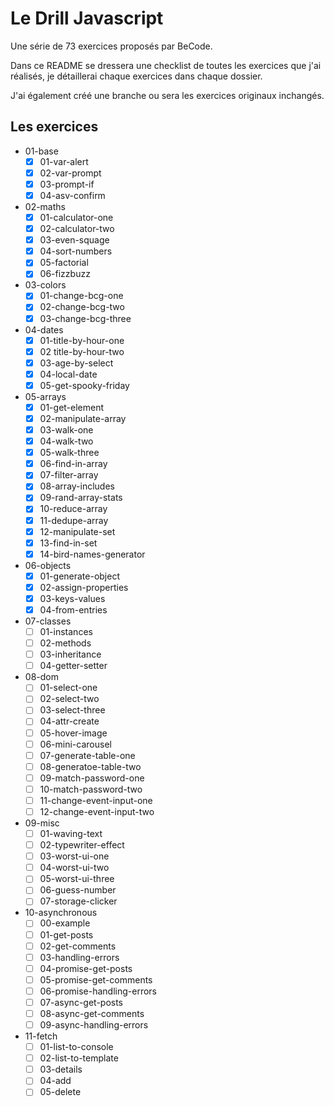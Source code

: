 # Le Drill Javascript
Une série de 73 exercices proposés par BeCode.

Dans ce README se dressera une checklist de toutes les exercices que j'ai réalisés, je détaillerai chaque exercices dans chaque dossier.

J'ai également créé une branche ou sera les exercices originaux inchangés.

## Les exercices
- 01-base
  - [x]  01-var-alert
  - [x]  02-var-prompt
  - [x]  03-prompt-if
  - [x]  04-asv-confirm
- 02-maths
  - [x] 01-calculator-one
  - [x] 02-calculator-two
  - [x] 03-even-squage
  - [x] 04-sort-numbers
  - [x] 05-factorial
  - [x] 06-fizzbuzz
- 03-colors
  - [x] 01-change-bcg-one
  - [x] 02-change-bcg-two
  - [x] 03-change-bcg-three
- 04-dates
  - [x] 01-title-by-hour-one
  - [x] 02 title-by-hour-two
  - [x] 03-age-by-select
  - [x] 04-local-date
  - [x] 05-get-spooky-friday
- 05-arrays
  - [x] 01-get-element  
  - [x] 02-manipulate-array
  - [x] 03-walk-one
  - [x] 04-walk-two
  - [x] 05-walk-three
  - [x] 06-find-in-array
  - [x] 07-filter-array
  - [x] 08-array-includes
  - [x] 09-rand-array-stats
  - [x] 10-reduce-array
  - [x] 11-dedupe-array
  - [x] 12-manipulate-set
  - [x] 13-find-in-set
  - [x] 14-bird-names-generator
- 06-objects
  - [x] 01-generate-object
  - [x] 02-assign-properties
  - [x] 03-keys-values
  - [x] 04-from-entries
- 07-classes
  - [ ] 01-instances
  - [ ] 02-methods
  - [ ] 03-inheritance
  - [ ] 04-getter-setter
- 08-dom
  - [ ] 01-select-one
  - [ ] 02-select-two
  - [ ] 03-select-three
  - [ ] 04-attr-create
  - [ ] 05-hover-image
  - [ ] 06-mini-carousel
  - [ ] 07-generate-table-one
  - [ ] 08-generatoe-table-two
  - [ ] 09-match-password-one
  - [ ] 10-match-password-two
  - [ ] 11-change-event-input-one
  - [ ] 12-change-event-input-two
- 09-misc
  - [ ] 01-waving-text
  - [ ] 02-typewriter-effect
  - [ ] 03-worst-ui-one
  - [ ] 04-worst-ui-two
  - [ ] 05-worst-ui-three
  - [ ] 06-guess-number
  - [ ] 07-storage-clicker
- 10-asynchronous
  - [ ] 00-example
  - [ ] 01-get-posts
  - [ ] 02-get-comments
  - [ ] 03-handling-errors
  - [ ] 04-promise-get-posts
  - [ ] 05-promise-get-comments
  - [ ] 06-promise-handling-errors
  - [ ] 07-async-get-posts
  - [ ] 08-async-get-comments
  - [ ] 09-async-handling-errors
- 11-fetch
  - [ ] 01-list-to-console
  - [ ] 02-list-to-template
  - [ ] 03-details
  - [ ] 04-add
  - [ ] 05-delete